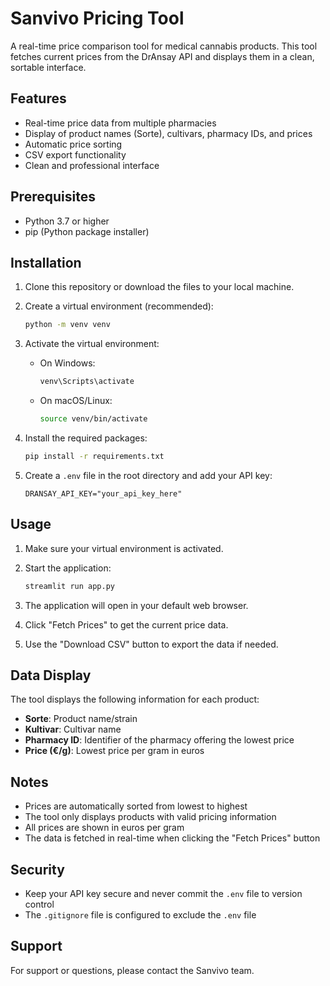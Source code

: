 # Sanvivo Pricing Tool

A real-time price comparison tool for medical cannabis products. This tool fetches current prices from the DrAnsay API and displays them in a clean, sortable interface.

## Features

- Real-time price data from multiple pharmacies
- Display of product names (Sorte), cultivars, pharmacy IDs, and prices
- Automatic price sorting
- CSV export functionality
- Clean and professional interface

## Prerequisites

- Python 3.7 or higher
- pip (Python package installer)

## Installation

1. Clone this repository or download the files to your local machine.

2. Create a virtual environment (recommended):
   ```bash
   python -m venv venv
   ```

3. Activate the virtual environment:
   - On Windows:
     ```bash
     venv\Scripts\activate
     ```
   - On macOS/Linux:
     ```bash
     source venv/bin/activate
     ```

4. Install the required packages:
   ```bash
   pip install -r requirements.txt
   ```

5. Create a `.env` file in the root directory and add your API key:
   ```
   DRANSAY_API_KEY="your_api_key_here"
   ```

## Usage

1. Make sure your virtual environment is activated.

2. Start the application:
   ```bash
   streamlit run app.py
   ```

3. The application will open in your default web browser.

4. Click "Fetch Prices" to get the current price data.

5. Use the "Download CSV" button to export the data if needed.

## Data Display

The tool displays the following information for each product:
- **Sorte**: Product name/strain
- **Kultivar**: Cultivar name
- **Pharmacy ID**: Identifier of the pharmacy offering the lowest price
- **Price (€/g)**: Lowest price per gram in euros

## Notes

- Prices are automatically sorted from lowest to highest
- The tool only displays products with valid pricing information
- All prices are shown in euros per gram
- The data is fetched in real-time when clicking the "Fetch Prices" button

## Security

- Keep your API key secure and never commit the `.env` file to version control
- The `.gitignore` file is configured to exclude the `.env` file

## Support

For support or questions, please contact the Sanvivo team. 